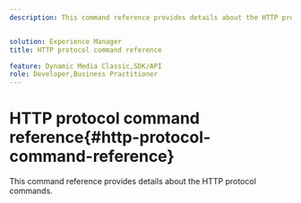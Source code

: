 ```yaml
---
description: This command reference provides details about the HTTP protocol commands.


solution: Experience Manager
title: HTTP protocol command reference

feature: Dynamic Media Classic,SDK/API
role: Developer,Business Practitioner
---
```


# HTTP protocol command reference{#http-protocol-command-reference}

This command reference provides details about the HTTP protocol commands.

